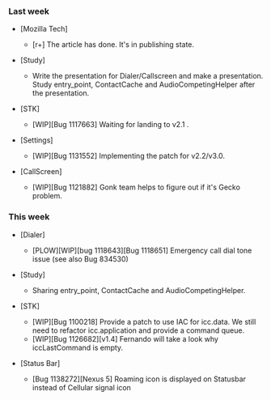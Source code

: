 ### Last week

* [Mozilla Tech]
  - [r+] The article has done. It's in publishing state.

* [Study]
  - Write the presentation for Dialer/Callscreen and make a presentation. Study entry_point, ContactCache and AudioCompetingHelper after the presentation.

* [STK]
  - [WIP][Bug 1117663] Waiting for landing to v2.1 .

* [Settings]
  - [WIP][Bug 1131552] Implementing the patch for v2.2/v3.0.

* [CallScreen]
  - [WIP][Bug 1121882] Gonk team helps to figure out if it's Gecko problem.

### This week

* [Dialer]
  - [PLOW][WIP][bug 1118643][Bug 1118651] Emergency call dial tone issue (see also Bug 834530)

* [Study]
  - Sharing entry_point, ContactCache and AudioCompetingHelper.

* [STK]
  - [WIP][Bug 1100218] Provide a patch to use IAC for icc.data. We still need to refactor icc.application and provide a command queue.
  - [WIP][Bug 1126682][v1.4] Fernando will take a look why iccLastCommand is empty.

* [Status Bar]
  - [Bug 1138272][Nexus 5] Roaming icon is displayed on Statusbar instead of Cellular signal icon
